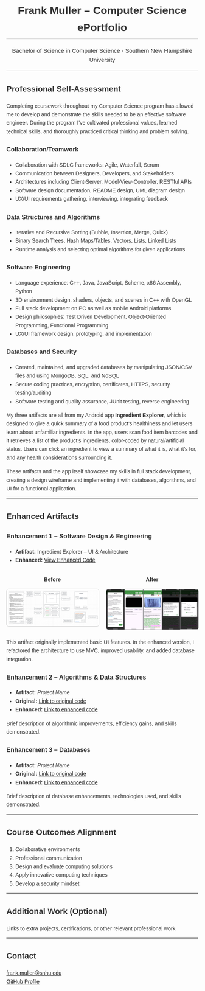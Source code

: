 <div style="font-family: Arial, sans-serif; max-width: 900px; margin: auto; line-height: 1.6; color: #333;">

<h1 style="text-align: center; border-bottom: 2px solid #ddd; padding-bottom: 5px;">
Frank Muller – Computer Science ePortfolio
</h1>

<p style="text-align: center; font-size: 1.1em;">
Bachelor of Science in Computer Science - Southern New Hampshire University
</p>

<hr>

<h2>Professional Self-Assessment</h2>
<p>
Completing coursework throughout my Computer Science program has allowed me to develop and demonstrate the skills needed to be an effective software engineer. During the program I’ve cultivated professional values, learned technical skills, and thoroughly practiced critical thinking and problem solving.
</p>

<h3>Collaboration/Teamwork</h3>
<ul>
  <li>Collaboration with SDLC frameworks: Agile, Waterfall, Scrum</li>
  <li>Communication between Designers, Developers, and Stakeholders</li>
  <li>Architectures including Client-Server, Model-View-Controller, RESTful APIs</li>
  <li>Software design documentation, README design, UML diagram design</li>
  <li>UX/UI requirements gathering, interviewing, integrating feedback</li>
</ul>

<h3>Data Structures and Algorithms</h3>
<ul>
  <li>Iterative and Recursive Sorting (Bubble, Insertion, Merge, Quick)</li>
  <li>Binary Search Trees, Hash Maps/Tables, Vectors, Lists, Linked Lists</li>
  <li>Runtime analysis and selecting optimal algorithms for given applications</li>
</ul>

<h3>Software Engineering</h3>
<ul>
  <li>Language experience: C++, Java, JavaScript, Scheme, x86 Assembly, Python</li>
  <li>3D environment design, shaders, objects, and scenes in C++ with OpenGL</li>
  <li>Full stack development on PC as well as mobile Android platforms</li>
  <li>Design philosophies: Test Driven Development, Object-Oriented Programming, Functional Programming</li>
  <li>UX/UI framework design, prototyping, and implementation</li>
</ul>

<h3>Databases and Security</h3>
<ul>
  <li>Created, maintained, and upgraded databases by manipulating JSON/CSV files and using MongoDB, SQL, and NoSQL</li>
  <li>Secure coding practices, encryption, certificates, HTTPS, security testing/auditing</li>
  <li>Software testing and quality assurance, JUnit testing, reverse engineering</li>
</ul>

<p>
My three artifacts are all from my Android app <strong>Ingredient Explorer</strong>, which is designed to give a quick summary of a food product’s healthiness and let users learn about unfamiliar ingredients. In the app, users scan food item barcodes and it retrieves a list of the product’s ingredients, color-coded by natural/artificial status. Users can click an ingredient to view a summary of what it is, what it’s for, and any health considerations surrounding it.
</p>

<p>
These artifacts and the app itself showcase my skills in full stack development, creating a design wireframe and implementing it with databases, algorithms, and UI for a functional application.
</p>

<hr>

<h2>Enhanced Artifacts</h2>
<!-- Keep your artifact sections here as you had them -->

<h3>Enhancement 1 – Software Design & Engineering</h3>
<ul>
  <li><strong>Artifact:</strong> Ingredient Explorer – UI & Architecture</li>
  <li><strong>Enhanced:</strong> <a href="artifacts/artifact1/enhanced/">View Enhanced Code</a></li>
</ul>

<div style="display: flex; gap: 20px; flex-wrap: wrap; margin: 10px 0;">
  <div style="flex: 1; text-align: center;">
    <p><strong>Before</strong></p>
    <img src="images/artifact1_before.png" alt="Artifact 1 Before" style="max-width: 100%; border: 1px solid #ccc; border-radius: 6px;">
  </div>
  <div style="flex: 1; text-align: center;">
    <p><strong>After</strong></p>
    <img src="images/artifact1_after.png" alt="Artifact 1 After" style="max-width: 100%; border: 1px solid #ccc; border-radius: 6px;">
  </div>
</div>

<p>
This artifact originally implemented basic UI features. In the enhanced version, I refactored the architecture to use MVC, improved usability, and added database integration.  
</p>


<h3>Enhancement 2 – Algorithms & Data Structures</h3>
<ul>
  <li><strong>Artifact:</strong> <em>Project Name</em></li>
  <li><strong>Original:</strong> <a href="#">Link to original code</a></li>
  <li><strong>Enhanced:</strong> <a href="#">Link to enhanced code</a></li>
</ul>
<p>
Brief description of algorithmic improvements, efficiency gains, and skills demonstrated.
</p>

<h3>Enhancement 3 – Databases</h3>
<ul>
  <li><strong>Artifact:</strong> <em>Project Name</em></li>
  <li><strong>Original:</strong> <a href="#">Link to original code</a></li>
  <li><strong>Enhanced:</strong> <a href="#">Link to enhanced code</a></li>
</ul>
<p>
Brief description of database enhancements, technologies used, and skills demonstrated.
</p>

<hr>

<h2>Course Outcomes Alignment</h2>
<ol>
  <li>Collaborative environments</li>
  <li>Professional communication</li>
  <li>Design and evaluate computing solutions</li>
  <li>Apply innovative computing techniques</li>
  <li>Develop a security mindset</li>
</ol>

<hr>

<h2>Additional Work (Optional)</h2>
<p>
Links to extra projects, certifications, or other relevant professional work.
</p>

<hr>

<h2>Contact</h2>
<p>
<a href="mailto:frank.muller@snhu.edu">frank.muller@snhu.edu</a><br>
<a href="#">GitHub Profile</a>
</p>

</div>

